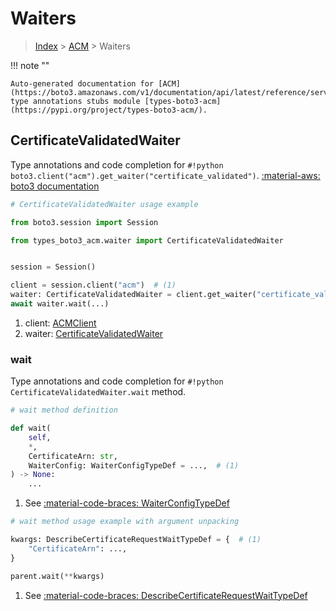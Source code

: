 # Waiters

> [Index](../README.md) > [ACM](./README.md) > Waiters

!!! note ""

    Auto-generated documentation for [ACM](https://boto3.amazonaws.com/v1/documentation/api/latest/reference/services/acm.html#acm)
    type annotations stubs module [types-boto3-acm](https://pypi.org/project/types-boto3-acm/).

## CertificateValidatedWaiter

Type annotations and code completion for `#!python boto3.client("acm").get_waiter("certificate_validated")`.
[:material-aws: boto3 documentation](https://boto3.amazonaws.com/v1/documentation/api/latest/reference/services/acm/waiter/CertificateValidated.html#ACM.Waiter.CertificateValidated)

```python
# CertificateValidatedWaiter usage example

from boto3.session import Session

from types_boto3_acm.waiter import CertificateValidatedWaiter


session = Session()

client = session.client("acm")  # (1)
waiter: CertificateValidatedWaiter = client.get_waiter("certificate_validated")  # (2)
await waiter.wait(...)
```

1. client: [ACMClient](./client.md)
2. waiter: [CertificateValidatedWaiter](./waiters.md#certificatevalidatedwaiter)


### wait

Type annotations and code completion for `#!python CertificateValidatedWaiter.wait` method.

```python
# wait method definition

def wait(
    self,
    *,
    CertificateArn: str,
    WaiterConfig: WaiterConfigTypeDef = ...,  # (1)
) -> None:
    ...
```

1. See [:material-code-braces: WaiterConfigTypeDef](./type_defs.md#waiterconfigtypedef)


```python
# wait method usage example with argument unpacking

kwargs: DescribeCertificateRequestWaitTypeDef = {  # (1)
    "CertificateArn": ...,
}

parent.wait(**kwargs)
```

1. See [:material-code-braces: DescribeCertificateRequestWaitTypeDef](./type_defs.md#describecertificaterequestwaittypedef)
